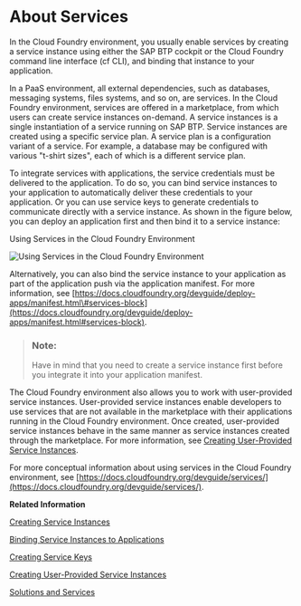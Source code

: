 <!-- loiod1d0fc8e78474494a59caad02259ec7e -->

# About Services

In the Cloud Foundry environment, you usually enable services by creating a service instance using either the SAP BTP cockpit or the Cloud Foundry command line interface \(cf CLI\), and binding that instance to your application.

In a PaaS environment, all external dependencies, such as databases, messaging systems, files systems, and so on, are services. In the Cloud Foundry environment, services are offered in a marketplace, from which users can create service instances on-demand. A service instances is a single instantiation of a service running on SAP BTP. Service instances are created using a specific service plan. A service plan is a configuration variant of a service. For example, a database may be configured with various "t-shirt sizes", each of which is a different service plan.

To integrate services with applications, the service credentials must be delivered to the application. To do so, you can bind service instances to your application to automatically deliver these credentials to your application. Or you can use service keys to generate credentials to communicate directly with a service instance. As shown in the figure below, you can deploy an application first and then bind it to a service instance:

   
  
<a name="loiod1d0fc8e78474494a59caad02259ec7e__fig_mzm_mzf_xbb"/>Using Services in the Cloud Foundry Environment

 ![](images/Using_Services_CF_93c24e7.png "Using Services in the Cloud
                                Foundry
				Environment") 

Alternatively, you can also bind the service instance to your application as part of the application push via the application manifest. For more information, see [https://docs.cloudfoundry.org/devguide/deploy-apps/manifest.html\#services-block](https://docs.cloudfoundry.org/devguide/deploy-apps/manifest.html#services-block).

> ### Note:  
> Have in mind that you need to create a service instance first before you integrate it into your application manifest.

The Cloud Foundry environment also allows you to work with user-provided service instances. User-provided service instances enable developers to use services that are not available in the marketplace with their applications running in the Cloud Foundry environment. Once created, user-provided service instances behave in the same manner as service instances created through the marketplace. For more information, see [Creating User-Provided Service Instances](creating-user-provided-service-instances-a44355e.md).

For more conceptual information about using services in the Cloud Foundry environment, see [https://docs.cloudfoundry.org/devguide/services/](https://docs.cloudfoundry.org/devguide/services/).

**Related Information**  


[Creating Service Instances](creating-service-instances-8221b74.md "Use the SAP BTP cockpit or the Cloud Foundry Command Line Interface to create service instances:")

[Binding Service Instances to Applications](binding-service-instances-to-applications-e98280a.md "Use the SAP BTP cockpit or the Cloud Foundry Command Line Interface to bind service instances to applications:")

[Creating Service Keys](creating-service-keys-4514a14.md "You can use service keys to generate credentials to communicate directly with a service instance. Once you configure them for your service, local clients, apps in other spaces, or entities outside your deployment can access your service with these keys.")

[Creating User-Provided Service Instances](creating-user-provided-service-instances-a44355e.md "User-provided service instances enable you to use services that are not available in the marketplace with your applications running in the Cloud Foundry environment.")

[Solutions and Services](../10-concepts/solutions-and-services-7613d9c.md#loio7613d9ce711e1014839a8273b0e91070 "Consume the solutions and services by SAP BTP according to your preferred development environment and use cases.")

